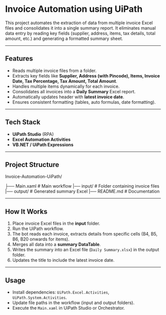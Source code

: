 # Invoice Automation using UiPath

This project automates the extraction of data from multiple invoice Excel files and consolidates it into a single summary report. It eliminates manual data entry by reading key fields (supplier, address, items, tax details, total amount, etc.) and generating a formatted summary sheet.

---

## Features
- Reads multiple invoice files from a folder.
- Extracts key fields like **Supplier, Address (with Pincode), Items, Invoice Date, Tax Percentage, Tax Amount, Total Amount**.
- Handles multiple items dynamically for each invoice.
- Consolidates all invoices into a **Daily Summary** Excel report.
- Automatically updates header with **latest invoice date**.
- Ensures consistent formatting (tables, auto formulas, date formatting).

---

## Tech Stack
- **UiPath Studio** (RPA)
- **Excel Automation Activities**
- **VB.NET / UiPath Expressions**

---

## Project Structure
Invoice-Automation-UiPath/

├── Main.xaml # Main workflow
|── input/ # Folder containing invoice files
|── output/ # Generated summary Excel
|── README.md # Documentation

---

## How It Works
1. Place invoice Excel files in the **input** folder.
2. Run the UiPath workflow.
3. The bot reads each invoice, extracts details from specific cells (B4, B5, B6, B20 onwards for items).
4. Merges all data into a **summary DataTable**.
5. Writes the summary into an Excel file (`Daily Summary.xlsx`) in the output folder.
6. Updates the title to include the latest invoice date.

---

## Usage
- Install dependencies: `UiPath.Excel.Activities`, `UiPath.System.Activities`.
- Update file paths in the workflow (input and output folders).
- Execute the `Main.xaml` in UiPath Studio or Orchestrator.
